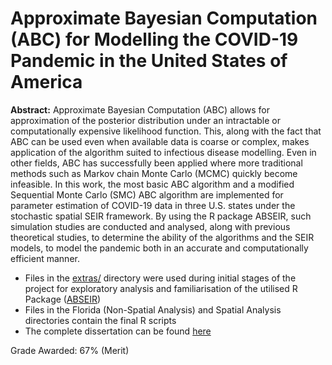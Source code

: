 # Approximate Bayesian Computation (ABC) for Modelling the COVID-19 Pandemic in the United States of America

**Abstract:** 
Approximate Bayesian Computation (ABC) allows for approximation of the posterior distribution under an intractable or computationally expensive likelihood function. This, along with the fact that ABC can be used even when available data is coarse or complex, makes application of the algorithm suited to infectious disease modelling. Even in other fields, ABC has successfully been applied where more traditional methods such as Markov chain Monte Carlo (MCMC) quickly become infeasible. In this work, the most basic ABC algorithm and a modified Sequential Monte Carlo (SMC) ABC algorithm are implemented for parameter estimation of COVID-19 data in three U.S. states under the stochastic spatial SEIR framework. By using the R package ABSEIR, such simulation studies are conducted and analysed, along with previous theoretical studies, to determine the ability of the algorithms and the SEIR models, to model the pandemic both in an accurate and computationally efficient manner.

* Files in the [extras/](extras) directory were used during initial stages of the project for exploratory analysis and familiarisation of the utilised R Package ([ABSEIR](https://github.com/grantbrown/ABSEIR))
* Files in the Florida (Non-Spatial Analysis) and Spatial Analysis directories contain the final R scripts 
* The complete dissertation can be found [here](https://github.com/2oe-g/dissertation/blob/d8c8e869a382214c32c98d082c0f1e94a16b6ccf/ZoeGaness_Dissertation.pdf)

Grade Awarded: 67% (Merit)
